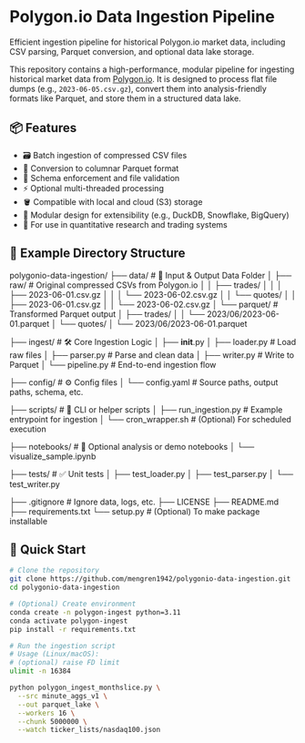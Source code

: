 # Polygon.io Data Ingestion Pipeline

Efficient ingestion pipeline for historical Polygon.io market data, including CSV parsing, Parquet conversion, and optional data lake storage.

This repository contains a high-performance, modular pipeline for ingesting historical market data from [Polygon.io](https://polygon.io/). It is designed to process flat file dumps (e.g., `2023-06-05.csv.gz`), convert them into analysis-friendly formats like Parquet, and store them in a structured data lake.

## 📦 Features

- 🗃️ Batch ingestion of compressed CSV files
- 🧱 Conversion to columnar Parquet format
- 🧪 Schema enforcement and file validation
- ⚡ Optional multi-threaded processing
- 🪣 Compatible with local and cloud (S3) storage
- 🧩 Modular design for extensibility (e.g., DuckDB, Snowflake, BigQuery)
- 🧭 For use in quantitative research and trading systems

## 📂 Example Directory Structure

polygonio-data-ingestion/
├── data/                            # 🔽 Input & Output Data Folder
│   ├── raw/                         # Original compressed CSVs from Polygon.io
│   │   ├── trades/
│   │   │   ├── 2023-06-01.csv.gz
│   │   │   └── 2023-06-02.csv.gz
│   │   └── quotes/
│   │       ├── 2023-06-01.csv.gz
│   │       └── 2023-06-02.csv.gz
│   └── parquet/                     # Transformed Parquet output
│       ├── trades/
│       │   └── 2023/06/2023-06-01.parquet
│       └── quotes/
│           └── 2023/06/2023-06-01.parquet

├── ingest/                          # 🛠 Core Ingestion Logic
│   ├── __init__.py
│   ├── loader.py                    # Load raw files
│   ├── parser.py                    # Parse and clean data
│   ├── writer.py                    # Write to Parquet
│   └── pipeline.py                  # End-to-end ingestion flow

├── config/                          # ⚙ Config files
│   └── config.yaml                  # Source paths, output paths, schema, etc.

├── scripts/                         # 📜 CLI or helper scripts
│   ├── run_ingestion.py             # Example entrypoint for ingestion
│   └── cron_wrapper.sh              # (Optional) For scheduled execution

├── notebooks/                       # 📓 Optional analysis or demo notebooks
│   └── visualize_sample.ipynb

├── tests/                           # ✅ Unit tests
│   ├── test_loader.py
│   ├── test_parser.py
│   └── test_writer.py

├── .gitignore                       # Ignore data, logs, etc.
├── LICENSE
├── README.md
├── requirements.txt
└── setup.py                         # (Optional) To make package installable

## 🚀 Quick Start

```bash
# Clone the repository
git clone https://github.com/mengren1942/polygonio-data-ingestion.git
cd polygonio-data-ingestion

# (Optional) Create environment
conda create -n polygon-ingest python=3.11
conda activate polygon-ingest
pip install -r requirements.txt

# Run the ingestion script
# Usage (Linux/macOS):
# (optional) raise FD limit
ulimit -n 16384

python polygon_ingest_monthslice.py \
  --src minute_aggs_v1 \
  --out parquet_lake \
  --workers 16 \
  --chunk 5000000 \
  --watch ticker_lists/nasdaq100.json
